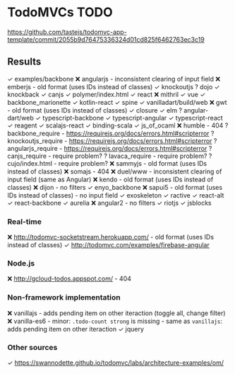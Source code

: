 # TodoMVCs TODO
https://github.com/tastejs/todomvc-app-template/commit/2055b9d76475336324d01cd825f6462763ec3c19

## Results

✓ examples/backbone 
❌ angularjs
    - inconsistent clearing of input field
❌ emberjs
    - old format (uses IDs instead of classes)
✓ knockoutjs 
? dojo 
✓ knockback 
✓ canjs 
✓ polymer/index.html 
✓ react 
❌ mithril 
✓ vue 
✓ backbone_marionette 
✓ kotlin-react 
✓ spine 
✓ vanilladart/build/web 
❌ gwt 
    - old format (uses IDs instead of classes)
✓ closure 
✓ elm 
? angular-dart/web 
✓ typescript-backbone 
✓ typescript-angular 
✓ typescript-react 
✓ reagent 
✓ scalajs-react 
✓ binding-scala 
✓ js_of_ocaml 
❌ humble 
    - 404
? backbone_require 
    - https://requirejs.org/docs/errors.html#scripterror
? knockoutjs_require 
    - https://requirejs.org/docs/errors.html#scripterror
? angularjs_require 
    - https://requirejs.org/docs/errors.html#scripterror
? canjs_require 
    - require problem?
? lavaca_require 
    - require problem?
? cujo/index.html 
    - require problem?
❌ sammyjs 
    - old format (uses IDs instead of classes)
❌ somajs 
    - 404
❌ duel/www 
    - inconsistent clearing of input field (same as Angular)
❌ kendo 
    - old format (uses IDs instead of classes)
❌ dijon 
    - no filters
✓ enyo_backbone 
❌ sapui5 
    - old format (uses IDs instead of classes)
    - no input field
✓ exoskeleton 
✓ ractive 
✓ react-alt 
✓ react-backbone 
✓ aurelia 
❌ angular2 
    - no filters
✓ riotjs 
✓ jsblocks

### Real-time

❌ http://todomvc-socketstream.herokuapp.com/
    - old format (uses IDs instead of classes)
✓ http://todomvc.com/examples/firebase-angular

### Node.js

❌ http://gcloud-todos.appspot.com/
    - 404

### Non-framework implementation

❌ vanillajs
    - adds pending item on other iteraction (toggle all, change filter)
❌ vanilla-es6
    - minor: `.todo-count strong` is missing
    - same as `vanillajs`: adds pending item on other iteraction
✓ jquery

### Other sources

✓ https://swannodette.github.io/todomvc/labs/architecture-examples/om/